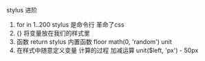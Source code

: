 stylus 进阶
1. for in 1..200
stylus 是命令行 革命了css
2. {} 将变量放在我们的样式里
3. 函数 return
    stylus 内置函数
    floor math(0, 'random')
    unit 
4. 在样式中随意定义变量 计算的过程 
加减运算 unit($left, 'px') - 50px